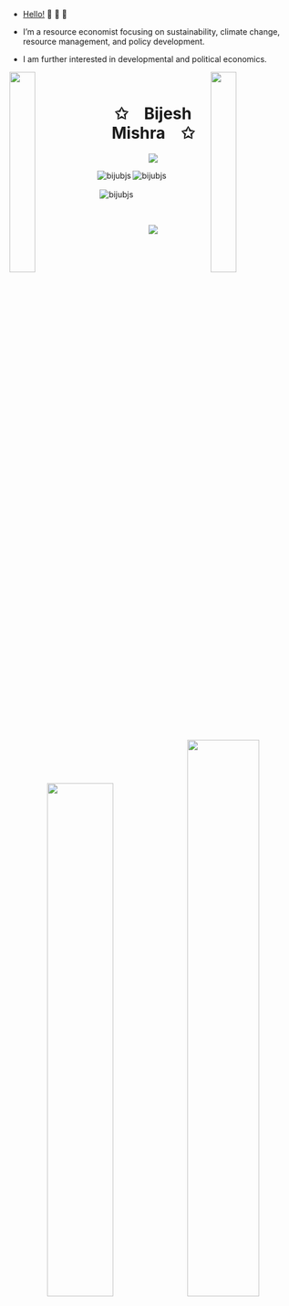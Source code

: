 - [Hello!](https://bijeshmishra.wordpress.com/) 👋 👋 👋

- I’m a resource economist focusing on sustainability, climate change, resource management, and policy development.

- I am further interested in developmental and political economics.

<img align="left" src="https://user-images.githubusercontent.com/65187002/144930161-2f783401-8d27-4fdf-a2f7-cc0ba32f1f1f.gif" width="30%" style="display:inline;"><img align="right" src="https://user-images.githubusercontent.com/65187002/144930161-2f783401-8d27-4fdf-a2f7-cc0ba32f1f1f.gif" width="30%" style="display:inline;">
<br>
<p align="center">
    <h1 align="center">✩&emsp;Bijesh Mishra&emsp;✩</h1>
</p>
<p align="center">
    <img src="https://readme-typing-svg.herokuapp.com/?lines=;I'm+a+resource+economist+focusing+on+sustainability,+climate+change+and policy+research.;I+am+further+interested+in+developmental+and+political+economy&font=Fira%20Code&color=%23D62F79&center=true&width=280&height=50">
</p>

<!---
biju9bjs/biju9bjs is a ✨ special ✨ repository because its `README.md` (this file) appears on your GitHub profile.
You can click the Preview link to take a look at your changes.
--->
<p><img align="left" src="https://github-readme-stats.vercel.app/api/top-langs?username=bijubjs&show_icons=true&locale=en&layout=compact" alt="bijubjs" /></p>

<p><img align="center" src="https://github-readme-streak-stats.herokuapp.com/?user=bijubjs&" alt="bijubjs" /></p>

<p>&nbsp;<img align="center" src="https://github-readme-stats.vercel.app/api?username=bijubjs&show_icons=true&locale=en" alt="bijubjs" /></p>




<br>
<p align="center">
    <img id="preview" src="https://komarev.com/ghpvc/?username=bijubjs&color=grey">
</p>
<p align="center">
    <a href="https://leetcode.com/bijubjs/"><img width="48%" src="https://leetcode.card.workers.dev/bijubjs?theme=dark&font=baloo&extension=null&border=2&border_radius=8"></a>
    <a href="https://github.com/bijubjs"><img width="50%" src="https://github-readme-stats.vercel.app/api/top-langs/?username=bijubjs&theme=dark&hide=html,css,cmake&layout=compact&langs_count=5&bg_color=101010&hide_title=true"></a>
</p>
